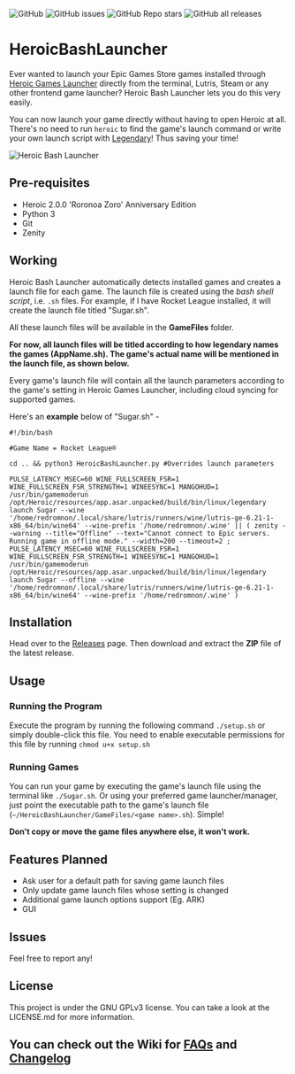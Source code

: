 <img alt="GitHub" src="https://img.shields.io/github/license/redromnon/HeroicBashLauncher?style=for-the-badge">   <img alt="GitHub issues" src="https://img.shields.io/github/issues/redromnon/HeroicBashLauncher?style=for-the-badge">     <img alt="GitHub Repo stars" src="https://img.shields.io/github/stars/redromnon/HeroicBashLauncher?style=for-the-badge">    <img alt="GitHub all releases" src="https://img.shields.io/github/downloads/redromnon/HeroicBashLauncher/total?style=for-the-badge">

# HeroicBashLauncher

Ever wanted to launch your Epic Games Store games installed through [Heroic Games Launcher](https://github.com/Heroic-Games-Launcher/HeroicGamesLauncher) directly from the terminal, Lutris, Steam or any other frontend game launcher? 
Heroic Bash Launcher lets you do this very easily. 

You can now launch your game directly without having to open Heroic at all. There's no need to run `heroic` to find the game's launch command or write your own launch script with [Legendary](https://github.com/derrod/legendary)! Thus saving your time!


![Heroic Bash Launcher](https://user-images.githubusercontent.com/74495920/142615495-a4e5e811-7ee3-41b8-ae80-d6d008820f2a.png)


## Pre-requisites
- Heroic 2.0.0 'Roronoa Zoro' Anniversary Edition
- Python 3
- Git
- Zenity


## Working

Heroic Bash Launcher automatically detects installed games and creates a launch file for each game. The launch file is created using the *bash shell script*, i.e. `.sh` files. For example, if I have Rocket League installed, it will create the launch file titled "Sugar.sh".


All these launch files will be available in the **GameFiles** folder. 


**For now, all launch files will be titled according to how legendary names the games (AppName.sh). The game's actual name will be mentioned in the launch file, as shown below.**

Every game's launch file will contain all the launch parameters according to the game's setting in Heroic Games Launcher, including cloud syncing for supported games. 

Here's an **example** below of "Sugar.sh" -

```
#!/bin/bash

#Game Name = Rocket League®

cd .. && python3 HeroicBashLauncher.py #Overrides launch parameters

PULSE_LATENCY_MSEC=60 WINE_FULLSCREEN_FSR=1 WINE_FULLSCREEN_FSR_STRENGTH=1 WINEESYNC=1 MANGOHUD=1 /usr/bin/gamemoderun /opt/Heroic/resources/app.asar.unpacked/build/bin/linux/legendary launch Sugar --wine '/home/redromnon/.local/share/lutris/runners/wine/lutris-ge-6.21-1-x86_64/bin/wine64' --wine-prefix '/home/redromnon/.wine' || ( zenity --warning --title="Offline" --text="Cannot connect to Epic servers. Running game in offline mode." --width=200 --timeout=2 ; PULSE_LATENCY_MSEC=60 WINE_FULLSCREEN_FSR=1 WINE_FULLSCREEN_FSR_STRENGTH=1 WINEESYNC=1 MANGOHUD=1 /usr/bin/gamemoderun /opt/Heroic/resources/app.asar.unpacked/build/bin/linux/legendary launch Sugar --offline --wine '/home/redromnon/.local/share/lutris/runners/wine/lutris-ge-6.21-1-x86_64/bin/wine64' --wine-prefix '/home/redromnon/.wine' )
```


## Installation
Head over to the [Releases](https://github.com/redromnon/HeroicBashLauncher/releases) page. Then download and extract the **ZIP** file of the latest release.

## Usage

### Running the Program
Execute the program by running the following command `./setup.sh` or simply double-click this file. 
You need to enable executable permissions for this file by running `chmod u+x setup.sh`


### Running Games
You can run your game by executing the game's launch file using the terminal like ```./Sugar.sh```. Or using your preferred game launcher/manager, just point the executable path to the game's launch file (`~/HeroicBashLauncher/GameFiles/<game name>.sh`). Simple!

**Don't copy or move the game files anywhere else, it won't work.**


## Features Planned

- Ask user for a default path for saving game launch files
- Only update game launch files whose setting is changed
- Additional game launch options support (Eg. ARK)
- GUI


## Issues
Feel free to report any!


## License
This project is under the GNU GPLv3 license. You can take a look at the LICENSE.md for more information.


## You can check out the Wiki for [FAQs](https://github.com/redromnon/HeroicBashLauncher/wiki/FAQ) and [Changelog](https://github.com/redromnon/HeroicBashLauncher/wiki/Changelog)
